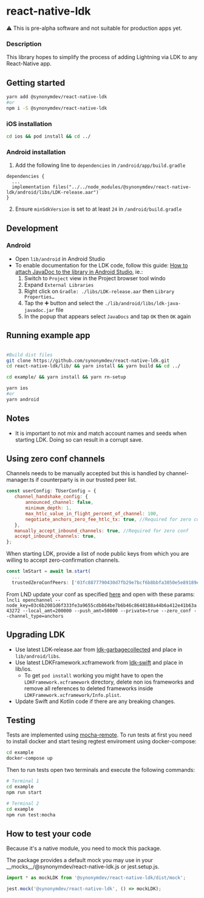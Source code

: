 # react-native-ldk

:warning: This is pre-alpha software and not suitable for production apps yet.


### Description
This library hopes to simplify the process of adding Lightning via LDK to any React-Native app.

## Getting started

```bash
yarn add @synonymdev/react-native-ldk
#or
npm i -S @synonymdev/react-native-ldk
````

### iOS installation
```bash
cd ios && pod install && cd ../
````

### Android installation
1. Add the following line to `dependencies` in `/android/app/build.gradle`
```
dependencies {
  ...
  implementation files("../../node_modules/@synonymdev/react-native-ldk/android/libs/LDK-release.aar")
}
```
2. Ensure `minSdkVersion` is set to at least `24` in `/android/build.gradle`

## Development
### Android
- Open `lib/android` in Android Studio
- To enable documentation for the LDK code, follow this guide: [How to attach JavaDoc to the library in Android Studio](https://medium.com/@mydogtom/tip-how-to-attach-javadoc-to-the-library-in-android-studio-5ff43c4303b3), ie.:
  1. Switch to `Project` view in the Project browser tool windo
  2. Expand `External Libraries`
  3. Right click on `Gradle: ./libs/LDK-release.aar` then `Library Properties…`
  4. Tap the ➕ button and select the `./lib/android/libs/ldk-java-javadoc.jar` file
  5. In the popup that appears select `JavaDocs` and tap `OK` then `OK` again

## Running example app
```bash

#Build dist files
git clone https://github.com/synonymdev/react-native-ldk.git
cd react-native-ldk/lib/ && yarn install && yarn build && cd ../

cd example/ && yarn install && yarn rn-setup

yarn ios
#or
yarn android
```

## Notes
 - It is important to not mix and match account names and seeds when starting LDK. Doing so can result in a corrupt save.

 ## Using zero conf channels
 Channels needs to be manually accepted but this is handled by channel-manager.ts if counterparty is in our trusted peer list.
 ```javascript
 const userConfig: TUserConfig = {
	channel_handshake_config: {
		announced_channel: false,
		minimum_depth: 1,
		max_htlc_value_in_flight_percent_of_channel: 100,
		negotiate_anchors_zero_fee_htlc_tx: true, //Required for zero conf
	},
	manually_accept_inbound_channels: true, //Required for zero conf
	accept_inbound_channels: true,
};
 ```
When starting LDK, provide a list of node public keys from which you are willing to accept zero-confirmation channels.

```javascript
const lmStart = await lm.start(
  ...
  trustedZeroConfPeers: ['03fc8877790430d7fb29e7bcf6b8bbfa3050e5e89189e27f97300e8a1e9ce589a3']
```

From LND update your conf as specified [here](https://github.com/lightningnetwork/lnd/blob/master/docs/zero_conf_channels.md) and open with these params:
 `lncli openchannel --node_key=03c6b2081d6f333fe3a9655cdb864be7b6b46c8648188a44b6a412e41b63a43272 --local_amt=200000 --push_amt=50000 --private=true --zero_conf --channel_type=anchors`

## Upgrading LDK
- Use latest LDK-release.aar from [ldk-garbagecollected](https://github.com/lightningdevkit/ldk-garbagecollected/releases) and place in `lib/android/libs`.
- Use latest LDKFramework.xcframework from [ldk-swift](https://github.com/lightningdevkit/ldk-swift/releases) and place in lib/ios.
  - To get `pod install` working you might have to open the `LDKFramework.xcframework` directory, delete non ios frameworks and remove all references to deleted frameworks inside `LDKFramework.xcframework/Info.plist`.
- Update Swift and Kotlin code if there are any breaking changes.

## Testing

Tests are implemented using [mocha-remote](https://github.com/kraenhansen/mocha-remote). To run tests at first you need to install docker and start tesing regtest enviroment using docker-compose:

```bash
cd example
docker-compose up
```

Then to run tests open two terminals and execute the following commands:

```bash
# Terminal 1
cd example
npm run start
```


```bash
# Terminal 2
cd example
npm run test:mocha
```

## How to test your code

Because it's a native module, you need to mock this package.

The package provides a default mock you may use in your \_\_mocks\_\_/@synonymdev/react-native-ldk.js or jest.setup.js.

```ts
import * as mockLDK from '@synonymdev/react-native-ldk/dist/mock';

jest.mock('@synonymdev/react-native-ldk', () => mockLDK);
```

